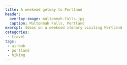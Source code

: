 ```yaml
---
title: A weekend getway to Portland
header: 
  overlay-image: multonmah-falls.jpg
  caption: Multonmah Falls, Portland
exercpt: Ideas on a weekned itenary visiting Portland
categories:
 - travel
tags:
 - airbnb
 - portland
 - hiking
---
```

